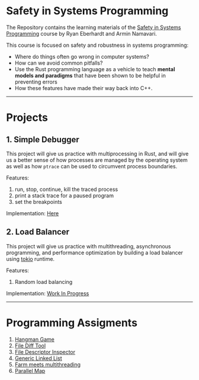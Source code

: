 # Safety in Systems Programming

The Repository contains the learning materials of the [Safety in Systems Programming](https://reberhardt.com/cs110l/spring-2020/) course by Ryan Eberhardt and Armin Namavari.

This course is focused on safety and robustness in systems programming: 

- Where do things often go wrong in computer systems? 
- How can we avoid common pitfalls? 
- Use the Rust programming language as a vehicle to teach **mental models and paradigms** that have been shown to be helpful in preventing errors
- How these features have made their way back into C++.

---

# Projects

## 1. Simple Debugger

This project will give us practice with multiprocessing in Rust, and will give us a better sense of how processes are managed by the operating system as well as how `ptrace` can be used to circumvent process boundaries.

Features:

1. run, stop, continue, kill the traced process
1. print a stack trace for a paused program
1. set the breakpoints

Implementation: [Here](proj-1/deet)

## 2. Load Balancer

This project will give us practice with multithreading, asynchronous programming, and performance optimization by building a load balancer using [tokio](https://docs.rs/tokio/1.0.0/tokio/index.html) runtime.

Features:

1. Random load balancing

Implementation: [Work In Progress](proj-2/balancebeam)

---

# Programming Assigments

1. [Hangman Game](week1)
1. [File Diff Tool](week2/rdiff)
1. [File Descriptor Inspector](week3/inspect-fds)
1. [Generic Linked List](week3/linked_list)
1. [Farm meets multithreading](week5/farm)
1. [Parallel Map](week6)
